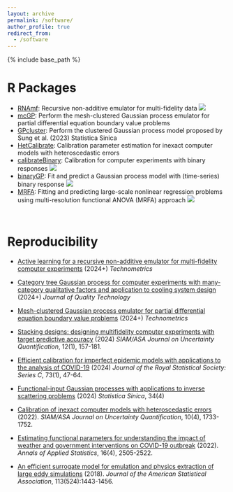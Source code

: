 ```yaml
---
layout: archive
permalink: /software/
author_profile: true
redirect_from:
  - /software
---
```


{% include base_path %}

R Packages
======
* [RNAmf](https://cran.r-project.org/web/packages/RNAmf/index.html): Recursive non-additive emulator for multi-fidelity data
![](https://cranlogs.r-pkg.org/badges/grand-total/RNAmf)
* [mcGP](https://github.com/ChihLi/mcGP): Perform the mesh-clustered Gaussian process emulator for partial differential equation boundary value problems
* [GPcluster](https://github.com/ChihLi/GPcluster): Perform the clustered Gaussian process model proposed by Sung et al. (2023) Statistica Sinica
* [HetCalibrate](https://github.com/ChihLi/HetCalibrate): Calibration parameter estimation for inexact computer models with heteroscedastic errors
* [calibrateBinary](https://cran.r-project.org/web/packages/calibrateBinary/index.html): Calibration for computer experiments with binary responses
![](https://cranlogs.r-pkg.org/badges/grand-total/calibrateBinary)
* [binaryGP](https://cran.r-project.org/web/packages/binaryGP/index.html): Fit and predict a Gaussian process model with (time-series) binary response
![](https://cranlogs.r-pkg.org/badges/grand-total/binaryGP)
* [MRFA](https://cran.r-project.org/web/packages/MRFA/index.html): Fitting and predicting large-scale nonlinear regression problems using multi-resolution functional ANOVA (MRFA) approach
![](https://cranlogs.r-pkg.org/badges/grand-total/MRFA)

<br>
  

Reproducibility
======
* [Active learning for a recursive non-additive emulator for multi-fidelity computer experiments](https://github.com/heojunoh/RNAmf-Reproducibility) (2024+) *Technometrics*

* [Category tree Gaussian process for computer experiments with many-category qualitative factors and application to cooling system design](https://github.com/sagalin14/ctGP) (2024+) *Journal of Quality Technology*
* [Mesh-clustered Gaussian process emulator for partial differential equation boundary value problems](https://github.com/ChihLi/mcGP-Reproducibility) (2024+) *Technometrics*
* [Stacking designs: designing multifidelity computer experiments with target predictive accuracy](https://github.com/ChihLi/StackingDesign-Reproducibility) (2024) *SIAM/ASA Journal on Uncertainty Quantification*, 12(1), 157-181.
* [Efficient calibration for imperfect epidemic models with applications to the analysis of COVID-19](https://github.com/ChihLi/Epidemic-Models-Calibration) (2024) *Journal of the Royal Statistical Society: Series C*, 73(1), 47-64.
* [Functional-input Gaussian processes with applications to inverse scattering problems](https://github.com/ChihLi/functional-input-GP) (2024) *Statistica Sinica*, 34(4)
* [Calibration of inexact computer models with heteroscedastic errors](https://github.com/ChihLi/HetCalibrate-Reproducibility) (2022). *SIAM/ASA Journal on Uncertainty Quantification*, 10(4), 1733-1752.
* [Estimating functional parameters for understanding the impact of weather and government interventions on COVID-19 outbreak](https://github.com/ChihLi/Understanding-Impact-of-weather-and-intervention-on-COVID-19-AoAs) (2022). *Annals of Applied Statistics*, 16(4), 2505-2522.
* [An efficient surrogate model for emulation and physics extraction of large eddy simulations](https://github.com/jasa-acs/An-efficient-surrogate-model-for-emulation-and-physics-extraction-of-large-eddy-simulations) (2018). *Journal of the American Statistical Association*, 113(524):1443-1456.
